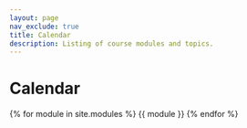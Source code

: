 ```yaml
---
layout: page
nav_exclude: true
title: Calendar
description: Listing of course modules and topics.
---
```


# Calendar

{% for module in site.modules %}
{{ module }}
{% endfor %}
